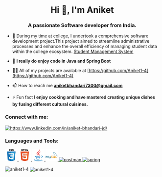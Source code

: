 <h1 align="center">Hi 👋, I'm Aniket</h1>
<h3 align="center">A passionate Software developer from India.</h3>

- 🔭 During my time at college, I undertook a comprehensive software development project.This project aimed to streamline administrative processes and enhance the overall efficiency of managing student data within the college ecosystem. [Student Management System](https://github.com/Aniket1-4/Projects/tree/main/students)

- 🌱 **I really do enjoy code in Java and Spring Boot**

- 👨‍💻 All of my projects are available at [https://github.com/Aniket1-4](https://github.com/Aniket1-4)

- 📫 How to reach me **aniketbhandari7300@gmail.com**

- ⚡ Fun fact **I enjoy cooking and have mastered creating unique dishes by fusing different cultural cuisines.**

<h3 align="left">Connect with me:</h3>
<p align="left">
<a href="https://linkedin.com/in/https://www.linkedin.com/in/aniket-bhandari-jd/" target="blank"><img align="center" src="https://raw.githubusercontent.com/rahuldkjain/github-profile-readme-generator/master/src/images/icons/Social/linked-in-alt.svg" alt="https://www.linkedin.com/in/aniket-bhandari-jd/" height="30" width="40" /></a>
</p>

<h3 align="left">Languages and Tools:</h3>
<p align="left"> <a href="https://www.w3schools.com/css/" target="_blank" rel="noreferrer"> <img src="https://raw.githubusercontent.com/devicons/devicon/master/icons/css3/css3-original-wordmark.svg" alt="css3" width="40" height="40"/> </a> <a href="https://www.w3.org/html/" target="_blank" rel="noreferrer"> <img src="https://raw.githubusercontent.com/devicons/devicon/master/icons/html5/html5-original-wordmark.svg" alt="html5" width="40" height="40"/> </a> <a href="https://www.java.com" target="_blank" rel="noreferrer"> <img src="https://raw.githubusercontent.com/devicons/devicon/master/icons/java/java-original.svg" alt="java" width="40" height="40"/> </a> <a href="https://www.mysql.com/" target="_blank" rel="noreferrer"> <img src="https://raw.githubusercontent.com/devicons/devicon/master/icons/mysql/mysql-original-wordmark.svg" alt="mysql" width="40" height="40"/> </a> <a href="https://postman.com" target="_blank" rel="noreferrer"> <img src="https://www.vectorlogo.zone/logos/getpostman/getpostman-icon.svg" alt="postman" width="40" height="40"/> </a> <a href="https://spring.io/" target="_blank" rel="noreferrer"> <img src="https://www.vectorlogo.zone/logos/springio/springio-icon.svg" alt="spring" width="40" height="40"/> </a> </p>

<p><img align="left" src="https://github-readme-stats.vercel.app/api/top-langs?username=aniket1-4&show_icons=true&locale=en&layout=compact" alt="aniket1-4" /></p>

<p>&nbsp;<img align="center" src="https://github-readme-stats.vercel.app/api?username=aniket1-4&show_icons=true&locale=en" alt="aniket1-4" /></p>
